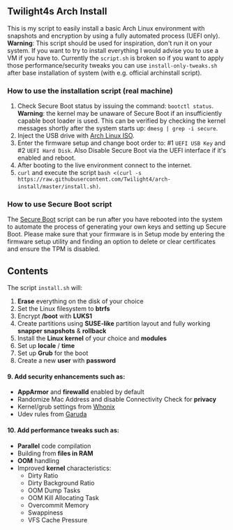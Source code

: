 ## Twilight4s Arch Install

This is my script to easily install a basic Arch Linux environment with snapshots and encryption by using a fully automated process (UEFI only).
**Warning**: This script should be used for inspiration, don't run it on your system. If you want to try to install everything I would advise you to use a VM if you have to. Currently the `script.sh` is broken so if you want to apply those performance/security tweaks you can use `install-only-tweaks.sh` after base installation of system (with e.g. official archinstall script).

### How to use the installation script (real machine)
1. Check Secure Boot status by issuing the command: `bootctl status`. **Warning**: the kernel may be unaware of Secure Boot if an insufficiently capable boot loader is used. This can be verified by checking the kernel messages shortly after the system starts up: `dmesg | grep -i secure`.
2. Inject the USB drive with [Arch Linux ISO](https://archlinux.org/download/).
3. Enter the firmware setup and change boot order to: #1 `UEFI USB Key` and #2 `UEFI Hard Disk`. Also Disable Secure Boot via the UEFI interface if it's enabled and reboot.
4. After booting to the live environment connect to the internet.
5. `curl` and execute the script `bash <(curl -s https://raw.githubusercontent.com/Twilight4/arch-install/master/install.sh)`.

### How to use Secure Boot script
The [Secure Boot](https://wiki.archlinux.org/title/Unified_Extensible_Firmware_Interface/Secure_Boot) script can be run after you have rebooted into the system to automate the process of generating your own keys and setting up Secure Boot. Please make sure that your firmware is in Setup mode by entering the firmware setup utility and finding an option to delete or clear certificates and ensure the TPM is disabled.

## Contents
The script `install.sh` will:
1. **Erase** everything on the disk of your choice
2. Set the Linux filesystem to **btrfs**
3. Encrypt **/boot** with **LUKS1**
4. Create partitions using **SUSE-like** partition layout and fully working **snapper snapshots** & **rollback**
5. Install the **Linux kernel** of your choice and **modules**
6. Set up **locale** / **time**
7. Set up **Grub** for the boot
8. Create a new **user** with **password**
#### 9. Add security enhancements such as:
- **AppArmor** and **firewalld** enabled by default
- Randomize Mac Address and disable Connectivity Check for **privacy**
- Kernel/grub settings from [Whonix](https://github.com/Whonix/security-misc/tree/master/etc/default)
- Udev rules from [Garuda](https://gitlab.com/garuda-linux/themes-and-settings/settings/garuda-common-settings/-/tree/master/etc/udev/rules.d)
#### 10. Add performance tweaks such as:
- **Parallel** code compilation
- Building from **files in RAM**
- **OOM** handling
- Improved **kernel** characteristics:
  - Dirty Ratio
  - Dirty Background Ratio
  - OOM Dump Tasks
  - OOM Kill Allocating Task
  - Overcommit Memory
  - Swappiness
  - VFS Cache Pressure
